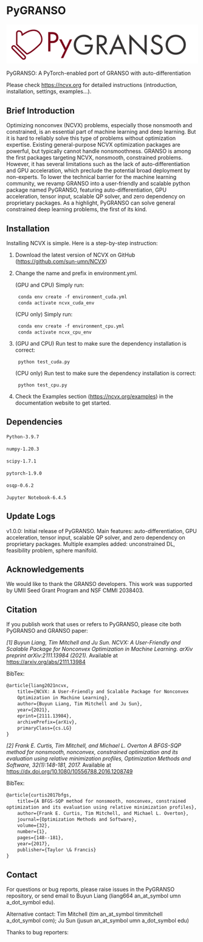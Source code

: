 # PyGRANSO

![PyGRANSO](./PyGRANSO_logo_banner.png)


PyGRANSO: A PyTorch-enabled port of GRANSO with auto-differentiation

Please check https://ncvx.org for detailed instructions (introduction, installation, settings, examples...).

## Brief Introduction

Optimizing nonconvex (NCVX) problems, especially those nonsmooth and constrained, is an essential part of machine learning and deep learning. But it is hard to reliably solve this type of problems without optimization expertise. Existing general-purpose NCVX optimization packages are powerful, but typically cannot handle nonsmoothness. GRANSO is among the first packages targeting NCVX, nonsmooth, constrained problems. However, it has several limitations such as the lack of auto-differentiation and GPU acceleration, which preclude the potential broad deployment by non-experts. To lower the technical barrier for the machine learning community, we revamp GRANSO into a user-friendly and scalable python package named PyGRANSO, featuring auto-differentiation, GPU acceleration, tensor input, scalable QP solver, and zero dependency on proprietary packages. As a highlight, PyGRANSO can solve general constrained deep learning problems, the first of its kind.

## Installation

Installing NCVX is simple. Here is a step-by-step instruction:

1. Download the latest version of NCVX on GitHub (https://github.com/sun-umn/NCVX)

2. Change the name and prefix in environment.yml.

    (GPU and CPU) Simply run:

        conda env create -f environment_cuda.yml
        conda activate ncvx_cuda_env

    (CPU only) Simply run:

        conda env create -f environment_cpu.yml
        conda activate ncvx_cpu_env

3. (GPU and CPU) Run test to make sure the dependency installation is correct:

        python test_cuda.py

    (CPU only) Run test to make sure the dependency installation is correct:

        python test_cpu.py

4. Check the Examples section (https://ncvx.org/examples) in the documentation website to get started.

## Dependencies
    Python-3.9.7

    numpy-1.20.3

    scipy-1.7.1

    pytorch-1.9.0

    osqp-0.6.2

    Jupyter Notebook-6.4.5

## Update Logs

v1.0.0: Initial release of PyGRANSO. Main features: auto-differentiation, GPU acceleration, tensor input, scalable QP solver, and zero dependency on proprietary packages. Multiple examples added: unconstrained DL, feasibility problem, sphere manifold.

## Acknowledgements

We would like to thank the GRANSO developers. This work was supported by UMII Seed Grant Program and NSF CMMI 2038403.

## Citation

If you publish work that uses or refers to PyGRANSO, please cite both
PyGRANSO and GRANSO paper:

*[1] Buyun Liang, Tim Mitchell and Ju Sun.
    NCVX: A User-Friendly and Scalable Package for Nonconvex
    Optimization in Machine Learning. arXiv preprint arXiv:2111.13984 (2021).*
    Available at https://arxiv.org/abs/2111.13984

BibTex:

    @article{liang2021ncvx,
        title={NCVX: A User-Friendly and Scalable Package for Nonconvex 
        Optimization in Machine Learning}, 
        author={Buyun Liang, Tim Mitchell and Ju Sun},
        year={2021},
        eprint={2111.13984},
        archivePrefix={arXiv},
        primaryClass={cs.LG}
    }

*[2] Frank E. Curtis, Tim Mitchell, and Michael L. Overton
    A BFGS-SQP method for nonsmooth, nonconvex, constrained
    optimization and its evaluation using relative minimization
    profiles, Optimization Methods and Software, 32(1):148-181, 2017.*
    Available at https://dx.doi.org/10.1080/10556788.2016.1208749

BibTex:

    @article{curtis2017bfgs,
        title={A BFGS-SQP method for nonsmooth, nonconvex, constrained optimization and its evaluation using relative minimization profiles},
        author={Frank E. Curtis, Tim Mitchell, and Michael L. Overton},
        journal={Optimization Methods and Software},
        volume={32},
        number={1},
        pages={148--181},
        year={2017},
        publisher={Taylor \& Francis}
    }


## Contact
For questions or bug reports, please raise issues in the PyGRANSO repository, or send email to Buyun Liang (liang664 an_at_symbol umn a_dot_symbol edu). 

Alternative contact: Tim Mitchell (tim an_at_symbol timmitchell a_dot_symbol com); Ju Sun (jusun an_at_symbol umn a_dot_symbol edu)

Thanks to bug reporters: 
